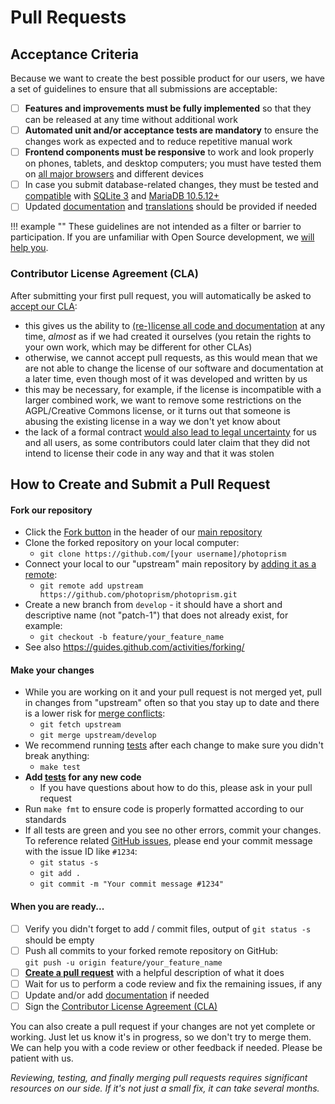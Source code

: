 # Pull Requests

## Acceptance Criteria ##

Because we want to create the best possible product for our users, we have a set of 
guidelines to ensure that all submissions are acceptable:

- [ ] **Features and improvements must be fully implemented** so that they can be released at any time without additional work
- [ ] **Automated unit and/or acceptance tests are mandatory** to ensure the changes work as expected and to reduce repetitive manual work
- [ ] **Frontend components must be responsive** to work and look properly on phones, tablets, and desktop computers; you must have tested them on [all major browsers](../getting-started/index.md#browsers) and different devices
- [ ] In case you submit database-related changes, they must be tested and [compatible](../getting-started/index.md#databases) with [SQLite 3](https://www.sqlite.org/) and [MariaDB 10.5.12+](https://mariadb.org/)
- [ ] Updated [documentation](documentation.md) and [translations](translations.md) should be provided if needed

!!! example ""
    These guidelines are not intended as a filter or barrier to participation. If you are unfamiliar with
    Open Source development, we [will help you](https://gitter.im/browseyourlife/community).

### Contributor License Agreement (CLA) ###

After submitting your first pull request, you will automatically be asked to [accept our CLA](https://cla-assistant.io/photoprism/photoprism):

- this gives us the ability to [(re-)license all code and documentation](https://en.wikipedia.org/wiki/Software_relicensing) at any time, *almost* as if we had created it ourselves (you retain the rights to your own work, which may be different for other CLAs)
- otherwise, we cannot accept pull requests, as this would mean that we are not able to change the license of our software and documentation at a later time, even though most of it was developed and written by us
- this may be necessary, for example, if the license is incompatible with a larger combined work, we want to remove some restrictions on the AGPL/Creative Commons license, or it turns out that someone is abusing the existing license in a way we don't yet know about
- the lack of a formal contract [would also lead to legal uncertainty](https://en.wikipedia.org/wiki/SCO%E2%80%93Linux_disputes) for us and all users, as some contributors could later claim that they did not intend to license their code in any way and that it was stolen

## How to Create and Submit a Pull Request ##

#### Fork our repository ####

  * Click the [Fork button](https://help.github.com/articles/working-with-forks/) in the header of our [main repository](https://github.com/photoprism/photoprism)
  * Clone the forked repository on your local computer: 
    * `git clone https://github.com/[your username]/photoprism`
  * Connect your local to our "upstream" main repository by [adding it as a remote](https://help.github.com/articles/configuring-a-remote-for-a-fork/): 
    * `git remote add upstream https://github.com/photoprism/photoprism.git` 
  * Create a new branch from `develop` - it should have a short and descriptive name (not "patch-1") that does not already exist, for example:
    * `git checkout -b feature/your_feature_name` 
  * See also https://guides.github.com/activities/forking/

#### Make your changes ####

  * While you are working on it and your pull request is not merged yet, pull in changes from "upstream" often so that you stay up to date and there is a lower risk for [merge conflicts](https://help.github.com/articles/resolving-a-merge-conflict-using-the-command-line/):
    * `git fetch upstream`
    * `git merge upstream/develop`
  * We recommend running [tests](https://docs.photoprism.app/developer-guide/tests/) after each change to make sure you didn't break anything:
    * `make test`
  * **Add [tests](https://docs.photoprism.app/developer-guide/tests/) for any new code** 
    * If you have questions about how to do this, please ask in your pull request
  * Run `make fmt` to ensure code is properly formatted according to our standards
  * If all tests are green and you see no other errors, commit your changes. To reference related [GitHub issues](https://github.com/photoprism/photoprism/issues), please end your commit message with the issue ID like `#1234`:
      * `git status -s`
      * `git add .`
      * `git commit -m "Your commit message #1234"`

#### When you are ready... ####

- [ ] Verify you didn't forget to add / commit files, output of `git status -s` should be empty
- [ ] Push all commits to your forked remote repository on GitHub:<br>`git push -u origin feature/your_feature_name`
- [ ] **[Create a pull request](https://help.github.com/articles/creating-a-pull-request/)** with a helpful description of what it does
- [ ] Wait for us to perform a code review and fix the remaining issues, if any
- [ ] Update and/or add [documentation](https://docs.photoprism.app/developer-guide/documentation/) if needed
- [ ] Sign the [Contributor License Agreement (CLA)](#contributor-license-agreement-cla)

You can also create a pull request if your changes are not yet complete or working. Just let us know 
it's in progress, so we don't try to merge them. We can help you with a code review or other feedback 
if needed. Please be patient with us.

*Reviewing, testing, and finally merging pull requests requires significant resources on our side. If it's not just a small fix, it can take several months.*

